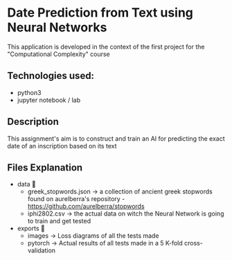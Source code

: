 # Date Prediction from Text using Neural Networks

This application is developed in the context of the first project for the "Computational Complexity" course

## Technologies used:

- python3
- jupyter notebook / lab

## Description

This assignment's aim is to construct and train an AI for predicting the exact date of an inscription based on its text

## Files Explanation

- data 📁
  - greek_stopwords.json -> a collection of ancient greek stopwords found on aurelberra's repository - https://github.com/aurelberra/stopwords
  - iphi2802.csv -> the actual data on witch the Neural Network is going to train and get tested
- exports 📁
  - images -> Loss diagrams of all the tests made
  - pytorch -> Actual results of all tests made in a 5 K-fold cross-validation
